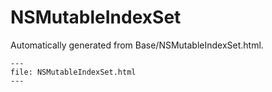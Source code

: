
# NSMutableIndexSet

Automatically generated from Base/NSMutableIndexSet.html.

``` {raw} html
---
file: NSMutableIndexSet.html
---
```
